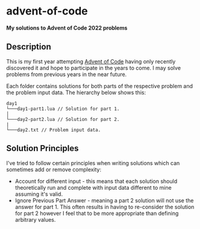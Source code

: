 # advent-of-code

**My solutions to Advent of Code 2022 problems**

## Description

This is my first year attempting [Advent of Code](https://adventofcode.com) having only recently discovered it and hope to participate in the years to come. I may solve problems from previous years in the near future.

Each folder contains solutions for both parts of the respective problem and the problem input data. The hierarchy below shows this:
```
day1
└───day1-part1.lua // Solution for part 1.
│   
└───day2-part2.lua // Solution for part 2.
|
└───day2.txt // Problem input data.
```

## Solution Principles

I've tried to follow certain principles when writing solutions which can sometimes add or remove complexity:
- Account for different input - this means that each solution should theoretically run and complete with input data different to mine assuming it's valid.
- Ignore Previous Part Answer - meaning a part 2 solution will not use the answer for part 1. This often results in having to re-consider the solution for part 2 however I feel that to be more appropriate than defining arbitrary values.